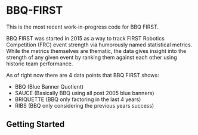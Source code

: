 # BBQ-FIRST
This is the most recent work-in-progress code for BBQ FIRST.

BBQ FIRST was started in 2015 as a way to track FIRST Robotics Competition (FRC) event strength via humorously named statistical metrics. While the metrics themselves are thematic, the data gives insight into the strength of any given event by ranking them against each other using historic team performance.

As of right now there are 4 data points that BBQ FIRST shows:
 - BBQ (Blue Banner Quotient)
 - SAUCE (Basically BBQ using all post 2005 blue banners)
 - BRIQUETTE (BBQ only factoring in the last 4 years)
 - RIBS (BBQ only considering the previous years success)


## Getting Started